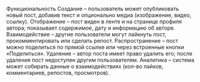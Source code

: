 Функциональность
Создание – пользователь может опубликовать новый пост, добавив текст и опционально медиа (изображение, видео, ссылку).
Отображение – пост виден в ленте и на странице профиля автора; показывает содержимое, дату и информацию об авторе.
Взаимодействие – другие пользователи могут лайкнуть пост, прокомментировать или сделать репост.
Распространение – пост можно поделиться по прямой ссылке или через встроенные кнопки «Поделиться».
Удаление – автор поста имеет право удалить его; после удаления пост недоступен другим пользователям.
Аналитика – система может собирать данные о взаимодействиях (кол-во лайков, комментариев, репостов, просмотров).
